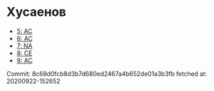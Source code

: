 # Хусаенов
- [5: AC](5.md)
- [6: AC](6.md)
- [7: NA](7.md)
- [8: CE](8.md)
- [9: AC](9.md)

Commit: 8c68d0fcb8d3b7d680ed2467a4b652de01a3b3fb
 fetched at: 20200922-152652
